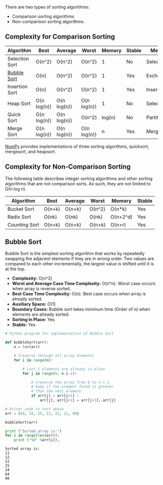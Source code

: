 There are two types of sorting algorithms:

* Comparison sorting algorithms 
* Non-comparison sorting algorithms

## Complexity for Comparison Sorting

| Algorithm      |Best	|Average|	Worst| Memory | Stable |Method|
| ----------- | ----------- |----------- | ----------- | ----------- | ----------- | ----------- |
|Selection Sort|	O(n^2)	|O(n^2)	|O(n^2)|	1 |No| Selection|
|[Bubble Sort](#bubble-sort)	|O(n)	|O(n^2)|	O(n^2)|	 1|Yes|Exchanging|
|Insertion Sort|	O(n)|	O(n^2)|	O(n^2)|1|Yes|Insertion|	 
|Heap Sort	|O(n log(n))|	O(n log(n))	|O(n log(n))|		1 |No| Selection| 
|Quick Sort	|O(n log(n))|	O(n log(n))|	O(n^2)|	 log(n)|No|Partitioning|
|Merge Sort	|O(n log(n))|	O(n log(n))|	O(n log(n))|n|Yes|Merging|

[NumPy](https://numpy.org/doc/stable/reference/generated/numpy.sort.html) provides implementations of three sorting algorithms, quicksort, mergesort, and heapsort.

## Complexity for Non-Comparison Sorting
The following table describes integer sorting algorithms and other sorting algorithms that are not comparison sorts. As such, they are not limited to Ω(n log n).

| Algorithm      |Best	|Average|	Worst| Memory | Stable |
| ----------- | ----------- |----------- | ----------- | ----------- | ----------- | 
|Bucket Sort	|O(n+k)|	O(n+k)|	O(n^2)|	O(n*k) |Yes |
|Radix Sort	|O(nk)|	O(nk)|	O(nk)|O(n+2^d)|Yes|	 
|Counting Sort	|O(n+k)|	O(n+k)|	O(n+k)|O(n+r)|Yes|

## Bubble Sort

Bubble Sort is the simplest sorting algorithm that works by repeatedly swapping the adjacent elements if they are in wrong order. Two values are compared to each other incrementally, the largest value is shifted until it is at the top.

+ **Complexity:** O(n^2)
+ **Worst and Average Case Time Complexity:** O(n*n). Worst case occurs when array is reverse sorted.
+ **Best Case Time Complexity:** O(n). Best case occurs when array is already sorted.
+ **Auxiliary Space:** O(1)
+ **Boundary Cases:** Bubble sort takes minimum time (Order of n) when elements are already sorted.
+ **Sorting In Place:** Yes
+ **Stable:** Yes

``` py
# Python program for implementation of Bubble Sort

def bubbleSort(arr):
	n = len(arr)

	# Traverse through all array elements
	for i in range(n):

		# Last i elements are already in place
		for j in range(0, n-i-1):

			# traverse the array from 0 to n-i-1
			# Swap if the element found is greater
			# than the next element
			if arr[j] > arr[j+1] :
				arr[j], arr[j+1] = arr[j+1], arr[j]

# Driver code to test above
arr = [64, 34, 25, 12, 22, 11, 90]

bubbleSort(arr)

print ("Sorted array is:")
for i in range(len(arr)):
	print ("%d" %arr[i]),
```
```
Sorted array is:
11
12
22
25
34
64
90
```

